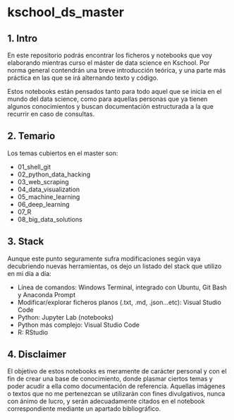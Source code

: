 # kschool_ds_master

## 1. Intro

En este repositorio podrás encontrar los ficheros y notebooks que voy elaborando mientras curso el máster de data science en Kschool. Por norma general contendrán una breve introducción teórica, y una parte más práctica en las que se irá alternando texto y código.

Estos notebooks están pensados tanto para todo aquel que se inicia en el mundo del data science, como para aquellas personas que ya tienen algunos conocimientos y buscan documentación estructurada a la que recurrir en caso de consultas.


## 2. Temario

Los temas cubiertos en el master son:

- 01_shell_git
- 02_python_data_hacking
- 03_web_scraping
- 04_data_visualization
- 05_machine_learning
- 06_deep_learning
- 07_R
- 08_big_data_solutions

## 3. Stack

Aunque este punto seguramente sufra modificaciones según vaya decubriendo nuevas herramientas, os dejo un listado del stack que utilizo en mi día a día:

- Línea de comandos: Windows Terminal, integrado con Ubuntu, Git Bash y Anaconda Prompt
- Modificar/explorar ficheros planos (.txt, .md, .json...etc): Visual Studio Code
- Python: Jupyter Lab (notebooks)
- Python más complejo: Visual Studio Code
- R: RStudio

## 4. Disclaimer

El objetivo de estos notebooks es meramente de carácter personal y con el fin de crear una base de conocimiento, donde plasmar ciertos temas y poder acudir a ella como documentación de referencia. Aquellas imágenes o textos que no me pertenezcan se utilizarán con fines divulgativos, nunca con ánimo de lucro, y serán adecuadamente citados en el notebook correspondiente mediante un apartado bibliográfico.
